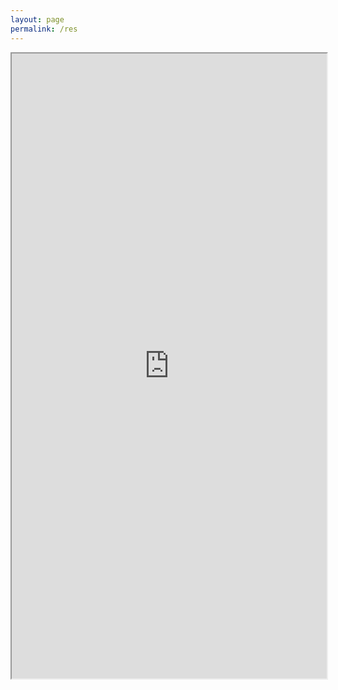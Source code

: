```yaml
---
layout: page
permalink: /res
---
```


 <iframe src="https://docs.google.com/gview?url=https://github.com/waltscience/waltscience.github.io/blob/master/_creds/Walter_Res_web.pdf&embedded=true" width="100%" height="1000"></iframe>